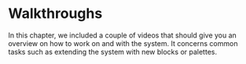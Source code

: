 # Walkthroughs

In this chapter, we included a couple of videos that should give you an overview on how to work on and with the system.
It concerns common tasks such as extending the system with new blocks or palettes.

